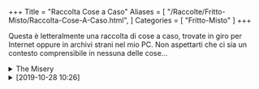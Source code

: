 +++
Title = "Raccolta Cose a Caso"
Aliases = [
  "/Raccolte/Fritto-Misto/Raccolta-Cose-A-Caso.html",
]
Categories = [ "Fritto-Misto" ]
+++

Questa è letteralmente una raccolta di cose a caso, trovate in giro per Internet oppure in archivi strani nel mio PC. Non aspettarti che ci sia un contesto comprensibile in nessuna delle cose...

<div markdown="1" class="BorderBoxContainer">

<details markdown="1">
<summary>The Misery</summary>

<p><video controls><source src="{{< assetsRoot >}}/Media/Random/RickMisery.webm" type="video/webm"></video></p>

_(Origine e Licenza del video: Sconosciute)_

</details>

<details markdown="1">
<summary>[2019-10-28 10:26]</summary>

APKPure, uno store di app Android, integra per qualche motivo funzioni social. E questo è un post che trovai tanti anni fa a caso. Boh, mi fa ridere.

![]({{< assetsRoot >}}/Media/Random/photo_31@18-09-2019_10-28-17.avif)

_(Licenza della foto: Sconosciuta)_

</details>

</div>
